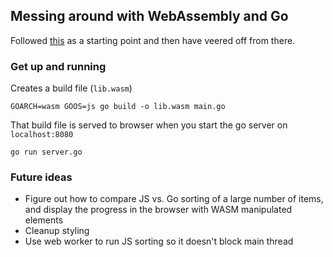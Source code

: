 ## Messing around with WebAssembly and Go

Followed [this](https://github.com/Yaoir/ClockExample-Go-WebAssembly) as a starting point and then have veered off from there.

### Get up and running 

Creates a build file (`lib.wasm`)
```
GOARCH=wasm GOOS=js go build -o lib.wasm main.go
```

That build file is served to browser when you start the go server on `localhost:8080`
```
go run server.go
```

### Future ideas
- Figure out how to compare JS vs. Go sorting of a large number of items, and display the progress in the browser with WASM manipulated elements
- Cleanup styling
- Use web worker to run JS sorting so it doesn't block main thread
